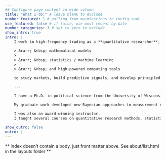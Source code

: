 ```yaml
---
## Configure page content in wide column
title: "What I do:" # leave blank to exclude
number_featured: 1 # pulling from mainSections in config.toml
use_featured: false # if false, use most recent by date
number_categories: 3 # set to zero to exclude
show_intro: true
intro: |
    I work in high-frequency trading as a **quantitative researcher**, which means I use

    > &rarr; &nbsp; mathematical models
    >
    > &rarr; &nbsp; statistics / machine learning
    >
    > &rarr; &nbsp; and high-powered computing tools

    to study markets, build predictive signals, and develop principled trading strategies that go _**very**_ fast.

    ---

    I have a Ph.D. in political science from the University of Wisconsin–Madison, where I was a graduate affiliate of the [Elections Research Center](https://elections.wisc.edu/).

    My graduate work developed new Bayesian approaches to measurement models and causal inference, which I used to study U.S. elections and public opinion.

    I was also an award-winning instructor.
    I taught several courses on quantitative research methods, statistics, and computing for undergraduate and graduate students.
    
show_outro: false
outro: |
---
```


** index doesn't contain a body, just front matter above.
See about/list.html in the layouts folder **
